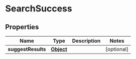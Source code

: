 
# SearchSuccess

## Properties
Name | Type | Description | Notes
------------ | ------------- | ------------- | -------------
**suggestResults** | [**Object**](.md) |  |  [optional]



